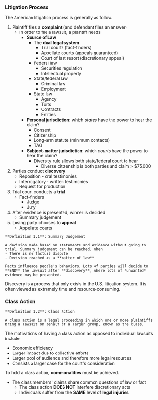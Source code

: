 ### Litigation Process
The American litigation process is generally as follow.
1. Plaintiff files a **complaint** (and defendant files an answer)
	- In order to file a lawsuit, a plaintiff needs
		- **Source of Law**
			- The **dual legal system**
				- Trial courts (fact-finders)
				- Appellate courts (appeals guaranteed)
				- Court of last resort (discretionary appeal)
			- Federal law
				- Securities regulation
				- Intellectual property
			- State/federal law
				- Criminal law
				- Employment
			- State law
				- Agency
				- Torts
				- Contracts
				- Entities
		- **Personal jurisdiction**: which *states* have the power to hear the claim?
			- Consent
			- Citizenship
			- Long-arm statute (minimum contacts)
			- TAG
		- **Subject-matter jurisdiction**: which *courts* have the power to hear the claim?
			- Diversity rule allows both state/federal court to hear
				- Diverse citizenship is both parties and claim > $75,000
1. Parties conduct **discovery**
	- Reposition - oral testimonies
	- Interrogatory - written testimonies
	- Request for production
1. Trial court conducts a **trial**
	- Fact-finders
		- Judge
		- Jury
1. After evidence is presented, winner is decided
	- Summary judgement
1. Losing party chooses to **appeal**
	- Appellate courts

```ad-important
**Definition 1.1**: Summary Judgement

A decision made based on statements and evidence without going to trial. Summary judgement can be reached, when
- There is no factual dispute
- Decision reached as a **matter of law**
```

```ad-note
Facts influence people's behaviors. Lots of parties will decide to **END** the lawsuit after **discovery**, where lots of *unwanted* evidence may be presented.
```

Discovery is a process that only exists in the U.S. litigation system. It is often viewed as extremely time and resource-consuming.

### Class Action

```ad-important
**Definition 1.2**: Class Action

A class action is a legal proceeding in which one or more plaintiffs bring a lawsuit on behalf of a larger group, known as the class.
```

The motivations of having a class action as opposed to individual lawsuits include
- Economic efficiency
- Larger impact due to collective efforts
- Larger pool of audience and therefore more legal resources
- Consists a larger case for the court's consideration

To hold a class action, **commonalities** must be achieved.
- The class members' claims share common questions of law or fact
	- The class action **DOES NOT** interfere discretionary acts
	- Individuals suffer from the **SAME** level of **legal injuries**